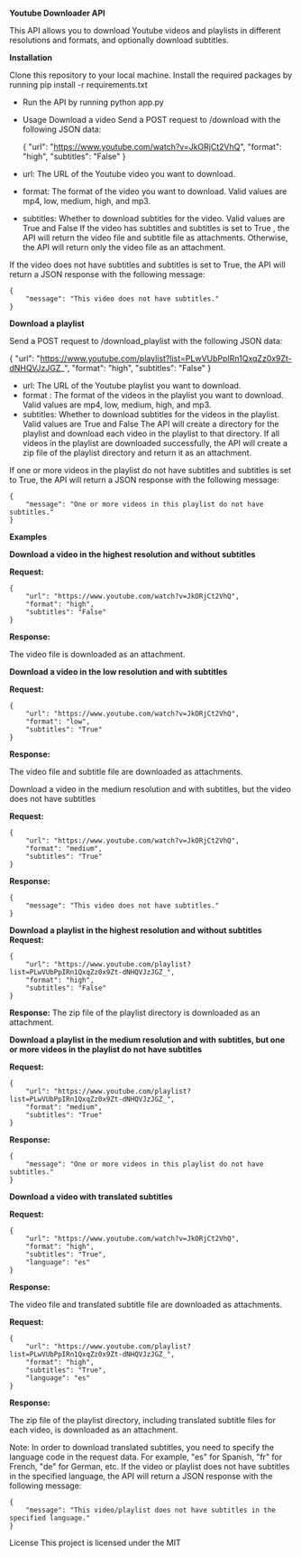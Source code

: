 ****Youtube Downloader API****

This API allows you to download Youtube videos and playlists in different resolutions and formats, and optionally download subtitles.

**Installation**

Clone this repository to your local machine.
Install the required packages by running pip install -r requirements.txt

 - Run the API by running python app.py 
 - Usage Download a video Send a
   POST request to /download with the following JSON data:
   

     {
        "url": "https://www.youtube.com/watch?v=JkORjCt2VhQ",
        "format": "high",
        "subtitles": "False"
    }


 - url: The URL of the Youtube video you want to download.  
 - format: The format of the video you want to download. Valid values are mp4, low,
   medium, high, and mp3.
 - subtitles: Whether to download subtitles for the video. Valid values
   are True and False If the video has subtitles and subtitles is set to
   True , the API will return the video file and subtitle file as
   attachments. Otherwise, the API will return only the video file as an
   attachment.

If the video does not have subtitles and subtitles is set to True, the API will return a JSON response with the following message:

    {
        "message": "This video does not have subtitles."
    }

**Download a playlist**

Send a POST request to /download_playlist with the following JSON data:

{
    "url": "https://www.youtube.com/playlist?list=PLwVUbPpIRn1QxqZz0x9Zt-dNHQVJzJGZ_",
    "format": "high",
    "subtitles": "False"
}

 - url: The URL of the Youtube playlist you want to download. 
 - format : The format of the videos in the playlist you want to download. Valid
   values are mp4, low, medium, high, and mp3. 
 - subtitles: Whether to download subtitles for the videos in the playlist. Valid values are True and False The API will create a directory for the playlist and download each video in the playlist to that directory. If all videos in the playlist are downloaded successfully, the API will create a zip file of the playlist directory and return it as an attachment.

If one or more videos in the playlist do not have subtitles and subtitles is set to True, the API will return a JSON response with the following message:

    {
        "message": "One or more videos in this playlist do not have subtitles."
    }

**Examples**

**Download a video in the highest resolution and without subtitles**

**Request:**

    {
        "url": "https://www.youtube.com/watch?v=JkORjCt2VhQ",
        "format": "high",
        "subtitles": "False"
    }

**Response:**

The video file is downloaded as an attachment.

**Download a video in the low resolution and with subtitles**

**Request:**

    {
        "url": "https://www.youtube.com/watch?v=JkORjCt2VhQ",
        "format": "low",
        "subtitles": "True"
    }

**Response:**

The video file and subtitle file are downloaded as attachments.

Download a video in the medium resolution and with subtitles, but the video does not have subtitles

**Request:**

    {
        "url": "https://www.youtube.com/watch?v=JkORjCt2VhQ",
        "format": "medium",
        "subtitles": "True"
    }

**Response:**

    {
        "message": "This video does not have subtitles."
    }

**Download a playlist in the highest resolution and without subtitles
Request:**

    {
        "url": "https://www.youtube.com/playlist?list=PLwVUbPpIRn1QxqZz0x9Zt-dNHQVJzJGZ_",
        "format": "high",
        "subtitles": "False"
    }

**Response:** The zip file of the playlist directory is downloaded as an attachment.

**Download a playlist in the medium resolution and with subtitles, but one or more videos in the playlist do not have subtitles**

**Request:**

    {
        "url": "https://www.youtube.com/playlist?list=PLwVUbPpIRn1QxqZz0x9Zt-dNHQVJzJGZ_",
        "format": "medium",
        "subtitles": "True"
    }

**Response:**

    {
        "message": "One or more videos in this playlist do not have subtitles."
    }
    
**Download a video with translated subtitles**

**Request:**

    {
        "url": "https://www.youtube.com/watch?v=JkORjCt2VhQ",
        "format": "high",
        "subtitles": "True",
        "language": "es"
    }

**Response:**

The video file and translated subtitle file are downloaded as attachments.

**Request:**

    {
        "url": "https://www.youtube.com/playlist?list=PLwVUbPpIRn1QxqZz0x9Zt-dNHQVJzJGZ_",
        "format": "high",
        "subtitles": "True",
        "language": "es"
    }

**Response:**

The zip file of the playlist directory, including translated subtitle files for each video, is downloaded as an attachment.

Note: In order to download translated subtitles, you need to specify the language code in the request data. For example, "es" for Spanish, "fr" for French, "de" for German, etc. If the video or playlist does not have subtitles in the specified language, the API will return a JSON response with the following message:

    {
        "message": "This video/playlist does not have subtitles in the specified language."
    }


License
This project is licensed under the MIT
